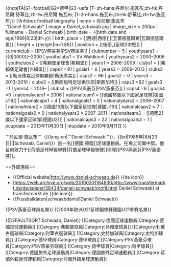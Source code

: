 {{noteTA|G1=football|G2=德甲|G3=uefa
|T=zh-hans:丹尼尔·施瓦布;zh-hk:丹尼爾·舒華比;zh-tw:丹尼爾·施瓦布;
|1=zh-hans:施瓦布;zh-hk:舒華比;zh-tw:施瓦布;}}
{{Infobox football biography
| name                = 丹尼爾·施瓦布<BR>''Daniel Schwaab''
| image       = Daniel_schwaab.jpg
| image_size  = 200px
| fullname            = Daniel Schwaab
| birth_date          = {{birth date and age|1988|8|23|df=y}}
| birth_place         = [[西德|西德]][[瓦爾德基爾希|瓦爾德基爾希]]
| height              = {{height|m=1.86}}
| position            = [[後衛_(足球)|中堅]]
| currentclub         = [[PSV燕豪芬|PSV燕豪芬]]
| clubnumber          = 5
| youthyears1         = {{0|0000}}–2000 | youthclubs1 = SV Waldkirch
| youthyears2         = 2000–2006       | youthclubs2 = [[弗賴堡足球會|弗賴堡]]
| years1              = 2006–2009 | clubs1 = [[弗賴堡足球會|弗賴堡]]       | caps1 = 91 | goals1 = 6
| years2              = 2009–2013 | clubs2 = [[勒沃庫森足球俱樂部|勒沃庫森]] | caps2 = 96 | goals2 = 0
| years3              = 2013–2016 | clubs3 = [[斯图加特足球俱乐部|斯图加特]] | caps3 =92 | goals3 =1
| years4              = 2016– | clubs4 = [[PSV燕豪芬|PSV燕豪芬]] | caps4 =6 | goals4 =0
| nationalyears1      = 2006       | nationalteam1 = [[德國18歲以下國家足球隊|德國U18]]    | nationalcaps1 = 4  | nationalgoals1 = 0
| nationalyears2      = 2006–2007 | nationalteam2 = [[德國19歲以下國家足球隊|德國U19]]    | nationalcaps2 = 7  | nationalgoals2 = 0
| nationalyears3      = 2007–2011 | nationalteam3 = [[德國21歲以下國家足球隊|德國U21]] | nationalcaps3 = 22 | nationalgoals3 = 1
| pcupdate            = 2013年11月30日
| ntupdate            = 2010年8月11日
}}

'''丹尼爾·施瓦布'''（{{lang-en|'''Daniel Schwaab'''}}，{{bd|1988年|8月23日|||Schwaab, Daniel}}）是一名[[德國|德國]]足球運動員。在場上司職中堅。他目前效力于[[荷蘭足球甲級聯賽|荷蘭足球甲級聯賽]]球隊[[PSV燕豪芬|PSV燕豪芬]]。

==外部連結==
* {{Official website|http://www.daniel-schwaab.de}} {{de icon}}
* [https://web.archive.org/web/20100301184830/http://www.transfermarkt.de/de/spieler/38434/daniel-schwaab/profil.html Daniel Schwaab] at transfermarkt.de {{de icon}}
* {{Fussballdaten|schwaabdaniel|Daniel Schwaab}}

{{PSV燕豪芬球員名單}}
{{2009年歐洲U21足球錦標賽德國U21參賽名單}}

{{DEFAULTSORT:Schwaab, Daniel}}
[[Category:德國足球運動員|Category:德國足球運動員]]
[[Category:弗賴堡球員|Category:弗賴堡球員]]
[[Category:利華古遜球員|Category:利華古遜球員]]
[[Category:史特加球員|Category:史特加球員]]
[[Category:德甲球員|Category:德甲球員]]
[[Category:PSV燕豪芬球員|Category:PSV燕豪芬球員]]
[[Category:荷甲球員|Category:荷甲球員]]
[[Category:德國旅外足球運動員|Category:德國旅外足球運動員]]
[[Category:荷蘭外籍足球運動員|Category:荷蘭外籍足球運動員]]